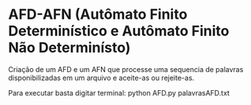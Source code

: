 # AFD-AFN (Autômato Finito Determinístico e Autômato Finito Não Determinísto)
Criação de um AFD e um AFN que processe uma sequencia de palavras disponibilizadas em um arquivo e aceite-as ou rejeite-as.

Para executar basta digitar terminal:
  python AFD.py palavrasAFD.txt
